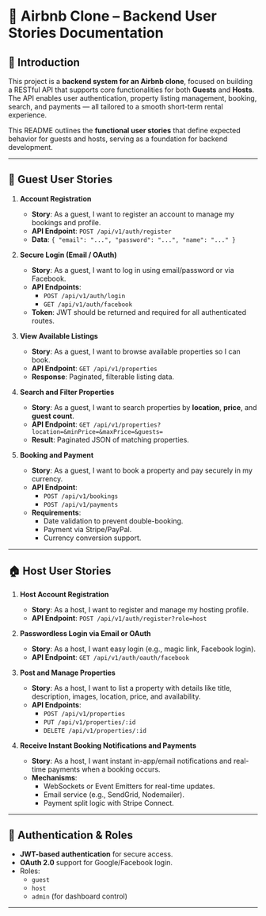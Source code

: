 # 🏡 Airbnb Clone – Backend User Stories Documentation

## 📘 Introduction

This project is a **backend system for an Airbnb clone**, focused on building a RESTful API that supports core functionalities for both **Guests** and **Hosts**. The API enables user authentication, property listing management, booking, search, and payments — all tailored to a smooth short-term rental experience.

This README outlines the **functional user stories** that define expected behavior for guests and hosts, serving as a foundation for backend development.

---

## 👤 Guest User Stories

1. **Account Registration**
   - **Story**: As a guest, I want to register an account to manage my bookings and profile.
   - **API Endpoint**: `POST /api/v1/auth/register`
   - **Data**: `{ "email": "...", "password": "...", "name": "..." }`

2. **Secure Login (Email / OAuth)**
   - **Story**: As a guest, I want to log in using email/password or via Facebook.
   - **API Endpoints**:
     - `POST /api/v1/auth/login`
     - `GET /api/v1/auth/facebook`
   - **Token**: JWT should be returned and required for all authenticated routes.

3. **View Available Listings**
   - **Story**: As a guest, I want to browse available properties so I can book.
   - **API Endpoint**: `GET /api/v1/properties`
   - **Response**: Paginated, filterable listing data.

4. **Search and Filter Properties**
   - **Story**: As a guest, I want to search properties by **location**, **price**, and **guest count**.
   - **API Endpoint**: `GET /api/v1/properties?location=&minPrice=&maxPrice=&guests=`
   - **Result**: Paginated JSON of matching properties.

5. **Booking and Payment**
   - **Story**: As a guest, I want to book a property and pay securely in my currency.
   - **API Endpoint**:
     - `POST /api/v1/bookings`
     - `POST /api/v1/payments`
   - **Requirements**:
     - Date validation to prevent double-booking.
     - Payment via Stripe/PayPal.
     - Currency conversion support.

---

## 🏠 Host User Stories

1. **Host Account Registration**
   - **Story**: As a host, I want to register and manage my hosting profile.
   - **API Endpoint**: `POST /api/v1/auth/register?role=host`

2. **Passwordless Login via Email or OAuth**
   - **Story**: As a host, I want easy login (e.g., magic link, Facebook login).
   - **API Endpoint**: `GET /api/v1/auth/oauth/facebook`

3. **Post and Manage Properties**
   - **Story**: As a host, I want to list a property with details like title, description, images, location, price, and availability.
   - **API Endpoints**:
     - `POST /api/v1/properties`
     - `PUT /api/v1/properties/:id`
     - `DELETE /api/v1/properties/:id`

4. **Receive Instant Booking Notifications and Payments**
   - **Story**: As a host, I want instant in-app/email notifications and real-time payments when a booking occurs.
   - **Mechanisms**:
     - WebSockets or Event Emitters for real-time updates.
     - Email service (e.g., SendGrid, Nodemailer).
     - Payment split logic with Stripe Connect.

---

## 🔐 Authentication & Roles

- **JWT-based authentication** for secure access.
- **OAuth 2.0** support for Google/Facebook login.
- Roles:
  - `guest`
  - `host`
  - `admin` (for dashboard control)

---